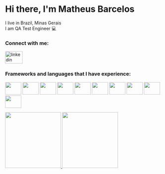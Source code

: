 <h1 align="left">Hi there, I'm Matheus Barcelos</h1>
<p align="left">I live in Brazil, Minas Gerais<br>I am QA Test Engineer 💻</p>
<h3 align="left">Connect with me:</h3>

<div align="left">
  <a href="https://www.linkedin.com/in/matheus-barcelos-552b2828/" target="_blank">
    <img src="https://raw.githubusercontent.com/maurodesouza/profile-readme-generator/master/src/assets/icons/social/linkedin/default.svg" width="56" height="40" alt="linkedin logo"  />
  </a>
</div>

<p align="left"></p>

###
<h3 align="left">Frameworks and languages ​​that I have experience:</h3>

<div align="left">
  <img src="https://cdn.jsdelivr.net/gh/devicons/devicon/icons/ruby/ruby-plain-wordmark.svg" height="40" width="52" />
  <img src="https://cdn.jsdelivr.net/gh/devicons/devicon/icons/rspec/rspec-original.svg" height="40" width="52" />
  <img src="https://cdn.jsdelivr.net/gh/devicons/devicon/icons/cucumber/cucumber-plain.svg" height="40" width="52" />
  <img src="https://cdn.jsdelivr.net/gh/devicons/devicon/icons/selenium/selenium-original.svg" height="40" width="52" />
  <img src="https://cdn.jsdelivr.net/gh/devicons/devicon/icons/java/java-original.svg" height="40" width="52" />
  <img src="https://cdn.jsdelivr.net/gh/devicons/devicon/icons/javascript/javascript-original.svg" height="40" width="52" />
  <img src="https://cdn.jsdelivr.net/gh/devicons/devicon/icons/git/git-original.svg" height="40" width="52" />
  <img src="https://cdn.jsdelivr.net/gh/devicons/devicon/icons/mysql/mysql-original.svg" height="40" width="52" />
  <img src="https://cdn.jsdelivr.net/gh/devicons/devicon/icons/kubernetes/kubernetes-plain.svg" height="40" width="52" />
  <img src="https://cdn.jsdelivr.net/gh/devicons/devicon/icons/jenkins/jenkins-original.svg" height="40" width="52" />

</div>

<p align="left"></p>

 <div>
  <a href="https://github.com/matheusbarcelos">
  <img height="180em" src="https://github-readme-stats.vercel.app/api?username=matheusbarcelos&show_icons=true&theme=gotham"/>
  <img height="180em" src="https://github-readme-stats.vercel.app/api/top-langs/?username=matheusbarcelos&layout=compact&theme=gotham"/>
<div>


